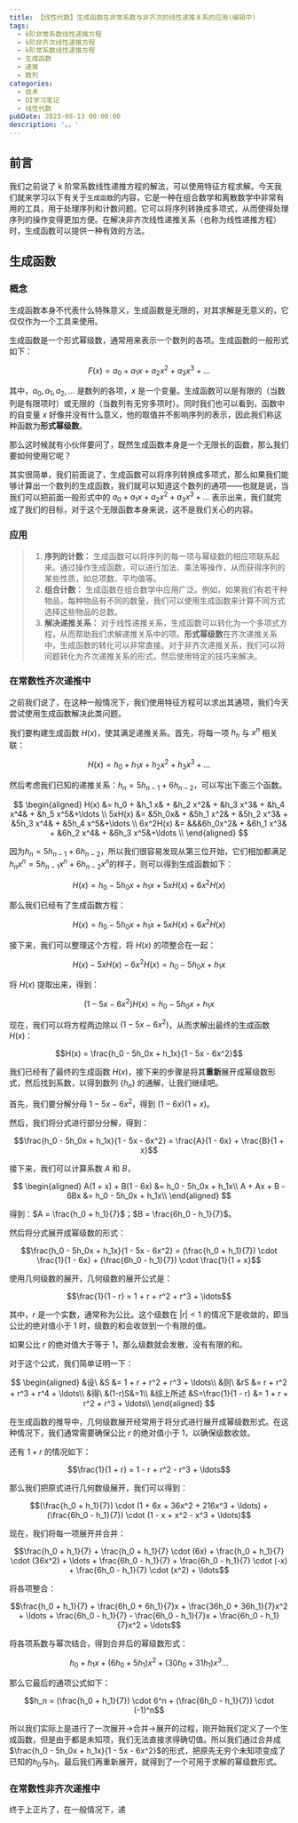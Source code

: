 ```yaml
---
title: 【线性代数】生成函数在非常系数与非齐次的线性递推关系的应用(编辑中)
tags:
  - k阶非常系数线性递推方程
  - k阶非齐次线性递推方程
  - k阶常系数线性递推方程
  - 生成函数
  - 递推
  - 数列
categories:
  - 技术
  - OI学习笔记
  - 线性代数
pubDate: 2023-08-13 00:00:00
description: '。。'
---
```


## 前言

我们之前说了 k 阶常系数线性递推方程的解法，可以使用特征方程求解。今天我们就来学习以下有关于`生成函数`的内容，它是一种在组合数学和离散数学中非常有用的工具，用于处理序列和计数问题。它可以将序列转换成多项式，从而使得处理序列的操作变得更加方便。在解决非齐次线性递推关系（也称为线性递推方程）时，生成函数可以提供一种有效的方法。

## 生成函数

### 概念

生成函数本身不代表什么特殊意义，生成函数是无限的，对其求解是无意义的，它仅仅作为一个工具来使用。

生成函数是一个形式幂级数，通常用来表示一个数列的各项。生成函数的一般形式如下：

$$
F(x) = a_0 + a_1 x + a_2 x^2 + a_3 x^3 + \ldots
$$

其中，$a_0, a_1, a_2, \ldots$ 是数列的各项，$x$ 是一个变量。生成函数可以是有限的（当数列是有限项时）或无限的（当数列有无穷多项时）。同时我们也可以看到，函数中的自变量 $x$ 好像并没有什么意义，他的取值并不影响序列的表示，因此我们称这种函数为**形式幂级数**。

那么这时候就有小伙伴要问了，既然生成函数本身是一个无限长的函数，那么我们要如何使用它呢？

其实很简单，我们前面说了，生成函数可以将序列转换成多项式，那么如果我们能够计算出一个数列的生成函数，我们就可以知道这个数列的通项——也就是说，当我们可以把前面一般形式中的 $a_0 + a_1 x + a_2 x^2 + a_3 x^3 + \ldots$ 表示出来，我们就完成了我们的目标，对于这个无限函数本身来说，这不是我们关心的内容。

### 应用

> 1.  **序列的计数：** 生成函数可以将序列的每一项与幂级数的相应项联系起来。通过操作生成函数，可以进行加法、乘法等操作，从而获得序列的某些性质，如总项数、平均值等。
> 2.  **组合计数：** 生成函数在组合数学中应用广泛。例如，如果我们有若干种物品，每种物品有不同的数量，我们可以使用生成函数来计算不同方式选择这些物品的总数。
> 3.  **解决递推关系：** 对于线性递推关系，生成函数可以转化为一个多项式方程，从而帮助我们求解递推关系中的项。**形式幂级数**在齐次递推关系中，生成函数的转化可以非常直接。对于非齐次递推关系，我们可以将问题转化为齐次递推关系的形式，然后使用特定的技巧来解决。

### 在常数性齐次递推中

之前我们说了，在这种一般情况下，我们使用特征方程可以求出其通项，我们今天尝试使用生成函数解决此类问题。

我们要构建生成函数 $H(x)$，使其满足递推关系。首先，将每一项 $h_n$ 与 $x^n$ 相关联：

$$H(x) = h_0 + h_1 x + h_2 x^2 + h_3 x^3 + \ldots$$

然后考虑我们已知的递推关系：$h_n = 5h_{n-1} + 6h_{n-2}$，可以写出下面三个函数。

$$
\begin{aligned}
H(x) &= h_0 + &h_1 x& + &h_2 x^2& + &h_3 x^3& + &h_4 x^4& + &h_5 x^5&+\ldots \\
5xH(x) &= &5h_0x& + &5h_1 x^2& + &5h_2 x^3& + &5h_3 x^4& + &5h_4 x^5&+\ldots \\
6x^2H(x) &= &&&6h_0x^2& + &6h_1 x^3& + &6h_2 x^4& + &6h_3 x^5&+\ldots \\
\end{aligned}
$$

因为$h_n = 5h_{n-1} + 6h_{n-2}$，所以我们很容易发现从第三位开始，它们相加都满足$h_n x^n = 5h_{n-1} x^n + 6h_{n-2} x^n$的样子，则可以得到生成函数如下：

$$H(x) = h_0 - 5h_0x + h_1x+ 5xH(x) + 6x^2H(x)$$

那么我们已经有了生成函数方程：

$$H(x) = h_0 - 5h_0x + h_1x+ 5xH(x) + 6x^2H(x)$$

接下来，我们可以整理这个方程，将 $H(x)$ 的项整合在一起：

$$H(x) - 5xH(x) - 6x^2H(x) = h_0 - 5h_0x + h_1x$$

将 $H(x)$ 提取出来，得到：

$$(1 - 5x - 6x^2)H(x) = h_0 - 5h_0x + h_1x$$

现在，我们可以将方程两边除以 $(1 - 5x - 6x^2)$，从而求解出最终的生成函数 $H(x)$：

$$H(x) = \frac{h_0 - 5h_0x + h_1x}{1 - 5x - 6x^2}$$

我们已经有了最终的生成函数 $H(x)$，接下来的步骤是将其**重新**展开成幂级数形式，然后找到系数，以得到数列 $\{h_n\}$ 的通解，让我们继续吧。

首先，我们要分解分母 $1 - 5x - 6x^2$，得到 $(1 - 6x)(1 + x)$。

然后，我们将分式进行部分分解，得到：

$$\frac{h_0 - 5h_0x + h_1x}{1 - 5x - 6x^2} = \frac{A}{1 - 6x} + \frac{B}{1 + x}$$

接下来，我们可以计算系数 $A$ 和 $B$，

$$
\begin{aligned}
A(1 + x) + B(1 - 6x) &= h_0 - 5h_0x + h_1x\\
A + Ax + B - 6Bx &= h_0 - 5h_0x + h_1x\\
\end{aligned}
$$

得到：$A = \frac{h_0 + h_1}{7}$；$B = \frac{6h_0 - h_1}{7}$。

然后将分式展开成幂级数的形式：

$$\frac{h_0 - 5h_0x + h_1x}{1 - 5x - 6x^2} = (\frac{h_0 + h_1}{7}) \cdot \frac{1}{1 - 6x} + (\frac{6h_0 - h_1}{7}) \cdot \frac{1}{1 + x}$$

使用几何级数的展开，几何级数的展开公式是：

$$\frac{1}{1 - r} = 1 + r + r^2 + r^3 + \ldots$$

其中，$r$ 是一个实数，通常称为公比。这个级数在 $|r| < 1$ 的情况下是收敛的，即当公比的绝对值小于 1 时，级数的和会收敛到一个有限的值。

如果公比 $r$ 的绝对值大于等于 1，那么级数就会发散，没有有限的和。

对于这个公式，我们简单证明一下：

$$
\begin{aligned}
&设\ &S &= 1 + r + r^2 + r^3 + \ldots\\
&则\ &rS &= r + r^2 + r^3 + r^4 + \ldots\\
&得\ &(1-r)S&=1\\
&综上所述 &S=\frac{1}{1 - r} &= 1 + r + r^2 + r^3 + \ldots\\
\end{aligned}
$$

在生成函数的推导中，几何级数展开经常用于将分式进行展开成幂级数形式。在这种情况下，我们通常需要确保公比 $r$ 的绝对值小于 1，以确保级数收敛。

还有 $1 + r$ 的情况如下：

$$\frac{1}{1 + r} = 1 - r + r^2 - r^3 + \ldots$$

那么我们把原式进行几何数级展开，我们可以得到：

$$(\frac{h_0 + h_1}{7}) \cdot (1 + 6x + 36x^2 + 216x^3 + \ldots) + (\frac{6h_0 - h_1}{7}) \cdot (1 - x + x^2 - x^3 + \ldots)$$

现在，我们将每一项展开并合并：

$$\frac{h_0 + h_1}{7} + \frac{h_0 + h_1}{7} \cdot (6x) + \frac{h_0 + h_1}{7} \cdot (36x^2) + \ldots + \frac{6h_0 - h_1}{7} + \frac{6h_0 - h_1}{7} \cdot (-x) + \frac{6h_0 - h_1}{7} \cdot (x^2) + \ldots$$

将各项整合：

$$\frac{h_0 + h_1}{7} + \frac{6h_0 + 6h_1}{7}x + \frac{36h_0 + 36h_1}{7}x^2 + \ldots + \frac{6h_0 - h_1}{7} - \frac{6h_0 - h_1}{7}x + \frac{6h_0 - h_1}{7}x^2 + \ldots$$

将各项系数与幂次结合，得到合并后的幂级数形式：

$$h_0 + h_1x + \left(6h_0 + 5h_1\right)x^2 + \left(30h_0 + 31h_1\right)x^3\ldots$$

那么它最后的通项公式如下：

$$h_n = (\frac{h_0 + h_1}{7}) \cdot 6^n + (\frac{6h_0 - h_1}{7}) \cdot (-1)^n$$

所以我们实际上是进行了一次展开->合并->展开的过程，刚开始我们定义了一个生成函数，但是由于都是未知项，我们无法直接求得确切值。所以我们通过合并成$\frac{h_0 - 5h_0x + h_1x}{1 - 5x - 6x^2}$的形式，把原先无穷个未知项变成了已知的$h_0$与$h_1$。最后我们再重新展开，就得到了一个可用于求解的幂级数形式。

### 在常数性非齐次递推中

终于上正片了，在一般情况下，递
